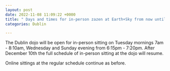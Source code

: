```yaml
---
layout: post
date: 2022-11-08 11:09:22 +0000
title: " Days and times for in-person zazen at Earth+Sky from now until Dec.10th."
categories: Dublin

---
```

The Dublin dojo will be open for in-person sitting on Tuesday mornings 7am - 8:10am, Wednesday and Sunday evening from 6:15pm - 7:20pm. After December 10th the full schedule of in-person sitting at the dojo will resume.

Online sittings at the regular schedule continue as before.
